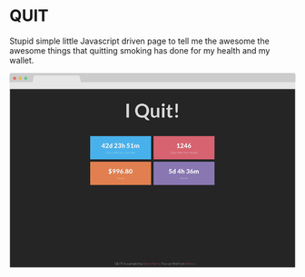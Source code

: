 # QUIT

Stupid simple little Javascript driven page to tell me the awesome the
awesome things that quitting smoking has done for my health and my
wallet.

![img](iquit.png)